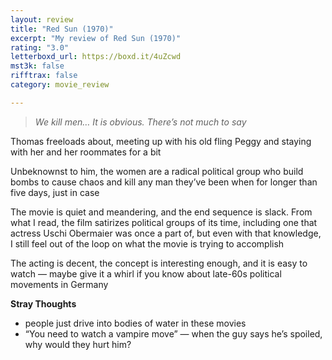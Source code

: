 ```yaml
---
layout: review
title: "Red Sun (1970)"
excerpt: "My review of Red Sun (1970)"
rating: "3.0"
letterboxd_url: https://boxd.it/4uZcwd
mst3k: false
rifftrax: false
category: movie_review

---
```


<blockquote><i>We kill men… It is obvious. There’s not much to say</i></blockquote>Thomas freeloads about, meeting up with his old fling Peggy and staying with her and her roommates for a bit

Unbeknownst to him, the women are a radical political group who build bombs to cause chaos and kill any man they’ve been when for longer than five days, just in case

The movie is quiet and meandering, and the end sequence is slack. From what I read, the film satirizes political groups of its time, including one that actress Uschi Obermaier was once a part of, but even with that knowledge, I still feel out of the loop on what the movie is trying to accomplish

The acting is decent, the concept is interesting enough, and it is easy to watch — maybe give it a whirl if you know about late-60s political movements in Germany

<b>Stray Thoughts</b>
* people just drive into bodies of water in these movies
* “You need to watch a vampire move” — when the guy says he’s spoiled, why would they hurt him?